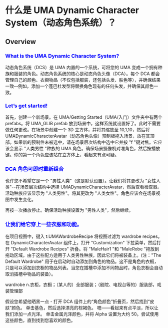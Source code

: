 # 什么是 UMA Dynamic Character System（动态角色系统）？

## Overview

### <font color=blue> What is the UMA Dynamic Character System?  </font>


动态角色系统（DCS）是 UMA 内置的一个系统，可将您的 UMA 变成一个拥有种族和服装的角色。动态角色系统的核心是动态角色头像（DCA）。每个 DCA 都会管理自己的颜色、衣橱物品（不仅包括服装，还包括头发、肤色等），并确保结果一致--例如，添加一个蓬巴杜发型将替换角色现有的任何头发，并确保其颜色一致。


### <font color=blue> Let’s get started!  </font>

首先，创建一个新场景。在 UMA/Getting Started（UMA/入门）文件夹中有两个 prefabs。将 UMA_GLIB prefab 放到场景中，这样系统就设置好了。此时不需要做任何更改。在场景中创建一个 3D 立方体，并将其缩放至 10,1,10，然后将 UMADynamicCharacterAvatar（动态角色头像）预制板拖入场景，放在其顶部。如果新的预制件未被选中，请在场景层次结构中选中它并按 "f "键对焦。它应该会显示 "人类男性 "种族的 UMA 角色。确保场景摄像机对准角色，然后按播放键。你的第一个角色应该站在立方体上，看起来有点可疑。

### <font color=blue> DCA 角色可即时重新组合 </font>

也许您不希望它是一个 "男性人类"（这是默认设置）。让我们将其更改为 "女性人类"--在场景层次结构中选择 UMADynamicCharacterAvatar，然后查看检查器。活动种族应该显示为 "人类男性"。将其更改为 "人类女性"。角色应该会在场景视图中发生变化。

再按一次播放停止。确保活动种族设置为 "男性人类"，然后继续。

### <font color=blue> 让我们给它穿上一些衣服和功能。</font>

在项目视图中，键入 t:UMAWardrobeRecipe 将视图过滤为 wardrobe recipes。在 DynamicCharacterAvatar 组件上，打开 "Customization" 下拉菜单，然后打开 "Default Wardrobe Recipes" 折叠。将 "MaleHair1 "和 "MaleRobe "拖放到拖动区域。由于这些配方适用于人类男性种族，因此它们将被装备上。(注："The Default Wardrobe" 用于在启动时自动添加到角色的物品。这不是角色的衣橱，只是可以添加到衣橱的物品列表。当您在插槽中添加不同物品时，角色衣橱会自动取消插槽中物品的装备）。

wardrobe n.衣柜，衣橱；（某人的）全部服装；（剧院、电视台等的）服装部，戏装管理部

假设您希望他晒黑一点 - 打开 DCA 组件上的“角色颜色”折叠页，然后找到“皮肤”颜色。 单击基色，然后选择漂亮的棕褐色。 嗯——看起来有点平淡，所以让我们添加一点光泽。 单击金属光泽颜色，并将 Alpha 设置为大约 50。尝试使用这些颜色，直到找到您喜欢的颜色。